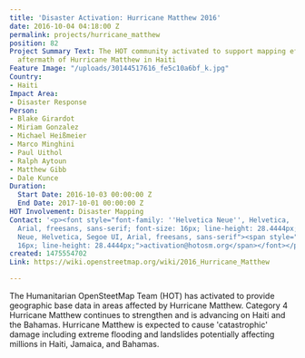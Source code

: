 ```yaml
---
title: 'Disaster Activation: Hurricane Matthew 2016'
date: 2016-10-04 04:18:00 Z
permalink: projects/hurricane_matthew
position: 82
Project Summary Text: The HOT community activated to support mapping efforts in the
  aftermath of Hurricane Matthew in Haiti
Feature Image: "/uploads/30144517616_fe5c10a6bf_k.jpg"
Country:
- Haiti
Impact Area:
- Disaster Response
Person:
- Blake Girardot
- Miriam Gonzalez
- Michael Heißmeier
- Marco Minghini
- Paul Uithol
- Ralph Aytoun
- Matthew Gibb
- Dale Kunce
Duration:
  Start Date: 2016-10-03 00:00:00 Z
  End Date: 2017-10-01 00:00:00 Z
HOT Involvement: Disaster Mapping
Contact: '<p><font style="font-family: ''Helvetica Neue'', Helvetica, ''Segoe UI'',
  Arial, freesans, sans-serif; font-size: 16px; line-height: 28.4444px;" face="Helvetica
  Neue, Helvetica, Segoe UI, Arial, freesans, sans-serif"><span style="font-size:
  16px; line-height: 28.4444px;">activation@hotosm.org</span></font></p>'
created: 1475554702
Link: https://wiki.openstreetmap.org/wiki/2016_Hurricane_Matthew

---
```


The Humanitarian OpenSteetMap Team (HOT) has activated to provide geographic base data in areas affected by Hurricane Matthew. Category 4 Hurricane Matthew continues to strengthen and is advancing on Haiti and the Bahamas. Hurricane Matthew is expected to cause 'catastrophic' damage including extreme flooding and landslides potentially affecting millions in Haiti, Jamaica, and Bahamas.